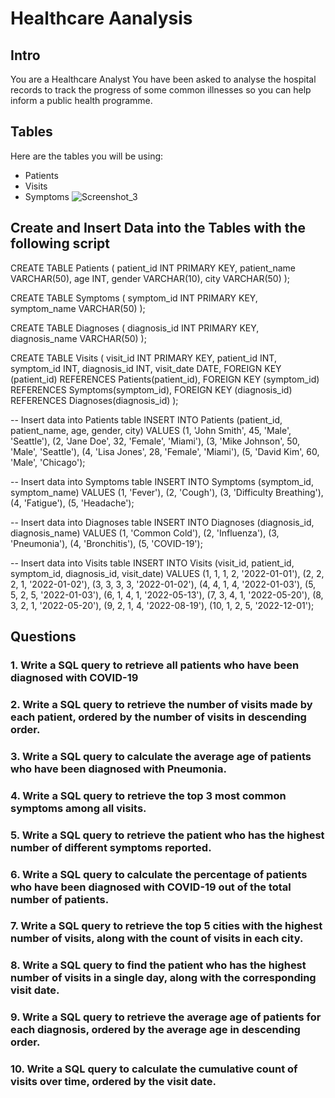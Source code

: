 # Healthcare Aanalysis
## Intro
You are a Healthcare Analyst
You have been asked to analyse the hospital records to track the progress of some common illnesses so you can help inform a public health programme.

## Tables
Here are the tables you will be using:
* Patients
* Visits
* Symptoms
  ![Screenshot_3](https://github.com/yessoufouabdel/Challenge_7_Health_Analysis/assets/5968266/cb09936d-46db-46b1-9d8d-c7719a7c898b)

  

## Create and Insert Data into the Tables with the following script
  CREATE TABLE Patients (
  patient_id INT PRIMARY KEY,
  patient_name VARCHAR(50),
  age INT,
  gender VARCHAR(10),
  city VARCHAR(50)
  );
  
  CREATE TABLE Symptoms (
  symptom_id INT PRIMARY KEY,
  symptom_name VARCHAR(50)
  );
  
  CREATE TABLE Diagnoses (
  diagnosis_id INT PRIMARY KEY,
  diagnosis_name VARCHAR(50)
  );
  
  CREATE TABLE Visits (
  visit_id INT PRIMARY KEY,
  patient_id INT,
  symptom_id INT,
  diagnosis_id INT,
  visit_date DATE,
  FOREIGN KEY (patient_id) REFERENCES Patients(patient_id),
  FOREIGN KEY (symptom_id) REFERENCES Symptoms(symptom_id),
  FOREIGN KEY (diagnosis_id) REFERENCES Diagnoses(diagnosis_id)
  );
  
  -- Insert data into Patients table
  INSERT INTO Patients (patient_id, patient_name, age, gender, city)
  VALUES
  (1, 'John Smith', 45, 'Male', 'Seattle'),
  (2, 'Jane Doe', 32, 'Female', 'Miami'),
  (3, 'Mike Johnson', 50, 'Male', 'Seattle'),
  (4, 'Lisa Jones', 28, 'Female', 'Miami'),
  (5, 'David Kim', 60, 'Male', 'Chicago');
  
  -- Insert data into Symptoms table
  INSERT INTO Symptoms (symptom_id, symptom_name)
  VALUES
  (1, 'Fever'),
  (2, 'Cough'),
  (3, 'Difficulty Breathing'),
  (4, 'Fatigue'),
  (5, 'Headache');
  
  -- Insert data into Diagnoses table
  INSERT INTO Diagnoses (diagnosis_id, diagnosis_name)
  VALUES
  (1, 'Common Cold'),
  (2, 'Influenza'),
  (3, 'Pneumonia'),
  (4, 'Bronchitis'),
  (5, 'COVID-19');
  
  -- Insert data into Visits table
  INSERT INTO Visits (visit_id, patient_id, symptom_id, diagnosis_id, visit_date)
  VALUES
  (1, 1, 1, 2, '2022-01-01'),
  (2, 2, 2, 1, '2022-01-02'),
  (3, 3, 3, 3, '2022-01-02'),
  (4, 4, 1, 4, '2022-01-03'),
  (5, 5, 2, 5, '2022-01-03'),
  (6, 1, 4, 1, '2022-05-13'),
  (7, 3, 4, 1, '2022-05-20'),
  (8, 3, 2, 1, '2022-05-20'),
  (9, 2, 1, 4, '2022-08-19'),
  (10, 1, 2, 5, '2022-12-01');

## Questions

### 1. Write a SQL query to retrieve all patients who have been diagnosed with COVID-19
### 2. Write a SQL query to retrieve the number of visits made by each patient, ordered by the number of visits in descending order.
### 3. Write a SQL query to calculate the average age of patients who have been diagnosed with Pneumonia.
### 4. Write a SQL query to retrieve the top 3 most common symptoms among all visits.
### 5. Write a SQL query to retrieve the patient who has the highest number of different symptoms reported.
### 6. Write a SQL query to calculate the percentage of patients who have been diagnosed with COVID-19 out of the total number of patients.
### 7. Write a SQL query to retrieve the top 5 cities with the highest number of visits, along with the count of visits in each city.
### 8. Write a SQL query to find the patient who has the highest number of visits in a single day, along with the corresponding visit date.
### 9. Write a SQL query to retrieve the average age of patients for each diagnosis, ordered by the average age in descending order.
### 10. Write a SQL query to calculate the cumulative count of visits over time, ordered by the visit date.





